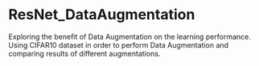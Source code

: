 # ResNet_DataAugmentation
Exploring the benefit of Data Augmentation on the learning performance. Using CIFAR10 dataset in order to perform Data Augmentation and comparing results of different augmentations.
